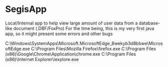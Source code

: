 # SegisApp
Local/Internal app to help view large amount of user data from a database-like document (.DBF/FoxPro)
For the time being, this is my very first java app, so it might present some errors and other bugs

C:\Windows\SystemApps\Microsoft.MicrosoftEdge_8wekyb3d8bbwe\MicrosoftEdge.exe
C:\Program Files\Mozilla Firefox\firefox.exe
C:\Program Files (x86)\Google\Chrome\Application\chrome.exe
C:\Program Files (x86)\Internet Explorer\iexplore.exe

